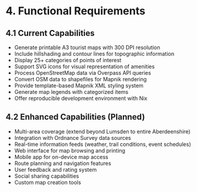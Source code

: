 # 4. Functional Requirements

## 4.1 Current Capabilities
- Generate printable A3 tourist maps with 300 DPI resolution
- Include hillshading and contour lines for topographic information
- Display 25+ categories of points of interest
- Support SVG icons for visual representation of amenities
- Process OpenStreetMap data via Overpass API queries
- Convert OSM data to shapefiles for Mapnik rendering
- Provide template-based Mapnik XML styling system
- Generate map legends with categorized items
- Offer reproducible development environment with Nix

## 4.2 Enhanced Capabilities (Planned)
- Multi-area coverage (extend beyond Lumsden to entire Aberdeenshire)
- Integration with Ordnance Survey data sources
- Real-time information feeds (weather, trail conditions, event schedules)
- Web interface for map browsing and printing
- Mobile app for on-device map access
- Route planning and navigation features
- User feedback and rating system
- Social sharing capabilities
- Custom map creation tools